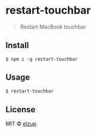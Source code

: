 # restart-touchbar

> Restart MacBook touchbar

## Install

```
$ npm i -g restart-touchbar
```

## Usage

```sh
$ restart-touchbar
```

## License

MIT © [elzup](https://elzup.com)
